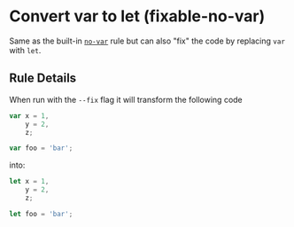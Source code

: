 # Convert var to let (fixable-no-var)

Same as the built-in [`no-var`](http://eslint.org/docs/rules/no-var) rule but can also "fix" the code by replacing `var` with `let`.


## Rule Details

When run with the `--fix` flag it will transform the following code

```js
var x = 1,
    y = 2,
    z;

var foo = 'bar';
```

into:

```js
let x = 1,
    y = 2,
    z;

let foo = 'bar';
```
